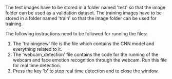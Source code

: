The test images have to be stored in a folder named 'test' so that the image folder can be used as a validation dataset.
The training images have to be stored in a folder named 'train' so that the image folder can be used for training.

The following instructions need to be followed for running the files:
1. The 'trainingnew' file is the file which contains the CNN model and everything related to it.
2. The 'webcam_detection' file contains the code for the running of the webcam and face emotion recognition through the webcam. Run this file for real time detection.
3. Press the key 'b' to stop real time detection and to close the window.
